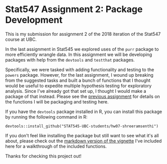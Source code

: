 # Stat547 Assignment 2: Package Development

This is my submission for assignment 2 of the 2018 iteration of the Stat547 course at UBC.

In the last assignment in Stat545 we explored uses of the `purr` package to more efficiently wrangle data. In this assignment we will be developing packages with help from the `devtools` and `testthat` packages.

Specifically, we were tasked with adding functionality and testing to the `powers` package. However, for the last assignment, I wound up breaking from the suggested tasks and built a bunch of functions that I thought would be useful to expedite multiple hypothesis testing for exploratory analysis. Since I've already got that set up, I thought I would make a package of that instead. Please see the [previous assignment](https://github.com/STAT545-UBC-students/hw06-shreeramsenthi/blob/master/purrr-exercise.md) for details on the functions I will be packaging and testing here.

If you have the `devtools` package installed in R, you can install this package by running the following command in R:
```
devtools::install_github("STAT545-UBC-students/hw07-shreeramsenthi")
```

If you don't feel like installing the package but still want to see what it's all about, please check out the [markdown version of the vignette](https://github.com/STAT545-UBC-students/hw07-shreeramsenthi/blob/master/vignettes/dredger.md) I've included here for a walkthrough of the included functions.

Thanks for checking this project out!
